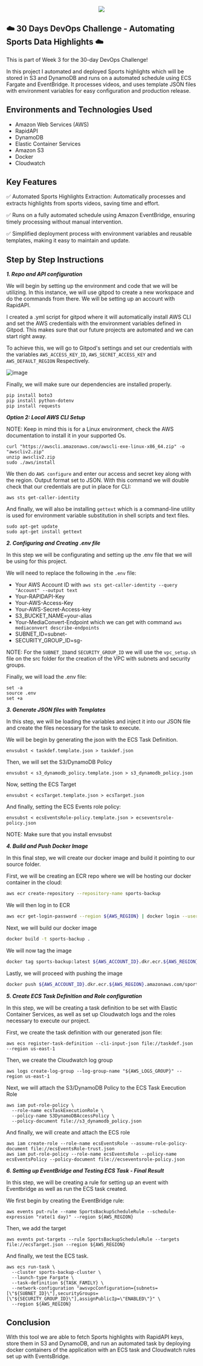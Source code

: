 <p align="center">
  <img src="assets/diagram.png" 
</p>
  
## ☁️ 30 Days DevOps Challenge - Automating Sports Data Highlights  ☁️

This is part of Week 3 for the 30-day DevOps Challenge!

In this project I automated and deployed Sports highlights which will be stored in S3 and DynamoDB and runs on a automated schedule using ECS Fargate and EventBridge. It processes videos, and uses template JSON files with environment variables for easy configuration and production release. 


<h2>Environments and Technologies Used</h2>

  - Amazon Web Services (AWS)
  - RapidAPI
  - DynamoDB
  - Elastic Container Services
  - Amazon S3
  - Docker
  - Cloudwatch


  
<h2>Key Features</h2>  

✅ Automated Sports Highlights Extraction: Automatically processes and extracts highlights from sports videos, saving time and effort.

✅ Runs on a fully automated schedule using Amazon EventBridge, ensuring timely processing without manual intervention.

✅ Simplified deployment process with environment variables and reusable templates, making it easy to maintain and update.

<h2>Step by Step Instructions</h2>

***1. Repo and API configuration***

We will begin by setting up the environment and code that we will be utilizing. In this instance, we will use gitpod to create a new workspace and do the commands from there. We will be setting up an account with RapidAPI.

I created a .yml script for gitpod where it will automatically install AWS CLI and set the AWS credentials with the environment variables defined in Gitpod. This makes sure that our future projects are automated and we can start right away.

To achieve this, we will go to Gitpod's settings and set our credentials with the variables `AWS_ACCESS_KEY_ID`, `AWS_SECRET_ACCESS_KEY` and `AWS_DEFAULT_REGION` Respectively.

![image](/assets/image1.png)

Finally, we will make sure our dependencies are installed properly.

```
pip install boto3
pip install python-dotenv
pip install requests
```

***Option 2: Local AWS CLI Setup***

NOTE: Keep in mind this is for a Linux environment, check the AWS documentation to install it in your supported Os.

   ```
   curl "https://awscli.amazonaws.com/awscli-exe-linux-x86_64.zip" -o "awscliv2.zip"
unzip awscliv2.zip
sudo ./aws/install
```
We then do `AWS configure` and enter our access and secret key along with the region. Output format set to JSON. With this command we will double check that our credentials are put in place for CLI:

```
aws sts get-caller-identity
```

And finally, we will also be installing `gettext` which is a command-line utility is used for environment variable substitution in shell scripts and text files.

```
sudo apt-get update 
sudo apt-get install gettext
```

***2.  Configuring and Creating .env file***

In this step we will be configurating and setting up the .env file that we will be using for this project. 

We will need to replace the following in the `.env` file:

- Your AWS Account ID with `aws sts get-caller-identity --query "Account" --output text`
- Your-RAPIDAPI-Key
- Your-AWS-Access-Key
- Your-AWS-Secret-Access-key
- S3_BUCKET_NAME=your-alias
- Your-MediaConvert-Endpoint which we can get with command `aws mediaconvert describe-endpoints`
- SUBNET_ID=subnet-
- SECURITY_GROUP_ID=sg-

NOTE: For the `SUBNET_ID`and `SECURITY_GROUP_ID`  we will use the `vpc_setup.sh` file on the src folder for the creation of the VPC with subnets and security groups.

Finally, we will load the .env file:

```
set -a
source .env
set +a
```

***3. Generate JSON files with Templates***

In this step, we will be loading the variables and inject it into our JSON file and create the files necessary for the task to execute. 

We will be begin by generating the json with the ECS Task Definition. 

`envsubst < taskdef.template.json > taskdef.json`

Then, we will set the S3/DynamoDB Policy

`envsubst < s3_dynamodb_policy.template.json > s3_dynamodb_policy.json`

Now, setting the ECS Target

`envsubst < ecsTarget.template.json > ecsTarget.json`

And finally, setting the ECS Events role policy:

`envsubst < ecsEventsRole-policy.template.json > ecseventsrole-policy.json`

NOTE: Make sure that you install envsubst

***4. Build and Push Docker Image***

In this final step, we will create our docker image and build it pointing to our source folder.

First, we will be creating an ECR repo where we will be hosting our docker container in the cloud:

```bash
aws ecr create-repository --repository-name sports-backup
```

We will then log in to ECR

```bash
aws ecr get-login-password --region ${AWS_REGION} | docker login --username AWS --password-stdin accountid.dkr.ecr.us-east-1.amazonaws.com
```

Next, we will build our docker image

```bash
docker build -t sports-backup .
```

We will now tag the image

```bash
docker tag sports-backup:latest ${AWS_ACCOUNT_ID}.dkr.ecr.${AWS_REGION}.amazonaws.com/sports-backup:latest
```
Lastly, we will proceed with pushing the image

```bash
docker push ${AWS_ACCOUNT_ID}.dkr.ecr.${AWS_REGION}.amazonaws.com/sports-backup:latest
```

***5. Create ECS Task Definition and Role configuration***

In this step, we will be creating a task definition to be set with Elastic Container Services, as well as set up Cloudwatch logs and the roles necessary to execute our project.

First, we create the task definition with our generated json file:

```
aws ecs register-task-definition --cli-input-json file://taskdef.json --region us-east-1
```

Then, we create the Cloudwatch log group

```
aws logs create-log-group --log-group-name "${AWS_LOGS_GROUP}" --region us-east-1
```

Next, we will attach the S3/DynamoDB Policy to the ECS Task Execution Role

```
aws iam put-role-policy \
  --role-name ecsTaskExecutionRole \
  --policy-name S3DynamoDBAccessPolicy \
  --policy-document file://s3_dynamodb_policy.json
```

And finally, we will create and attach the ECS role

```
aws iam create-role --role-name ecsEventsRole --assume-role-policy-document file://ecsEventsRole-trust.json
aws iam put-role-policy --role-name ecsEventsRole --policy-name ecsEventsPolicy --policy-document file://ecseventsrole-policy.json
```


***6. Setting up EventBridge and Testing ECS Task - Final Result***

In this step, we will be creating a rule for setting up an event with Eventbridge as well as run the ECS task created.

We first begin by creating the EventBridge rule:

```
aws events put-rule --name SportsBackupScheduleRule --schedule-expression "rate(1 day)" --region ${AWS_REGION}
```

Then, we add the target

```
aws events put-targets --rule SportsBackupScheduleRule --targets file://ecsTarget.json --region ${AWS_REGION}
```

And finally, we test the ECS task. 

```
aws ecs run-task \
  --cluster sports-backup-cluster \
  --launch-type Fargate \
  --task-definition ${TASK_FAMILY} \
  --network-configuration "awsvpcConfiguration={subnets=[\"${SUBNET_ID}\"],securityGroups=[\"${SECURITY_GROUP_ID}\"],assignPublicIp=\"ENABLED\"}" \
  --region ${AWS_REGION}
```


<h2>Conclusion</h2>

With this tool we are able to fetch Sports highlights with RapidAPI keys, store them in S3 and DynamoDB, and run an automated task by deploying docker containers of the application with an ECS task and Cloudwatch rules set up with EventsBridge.

